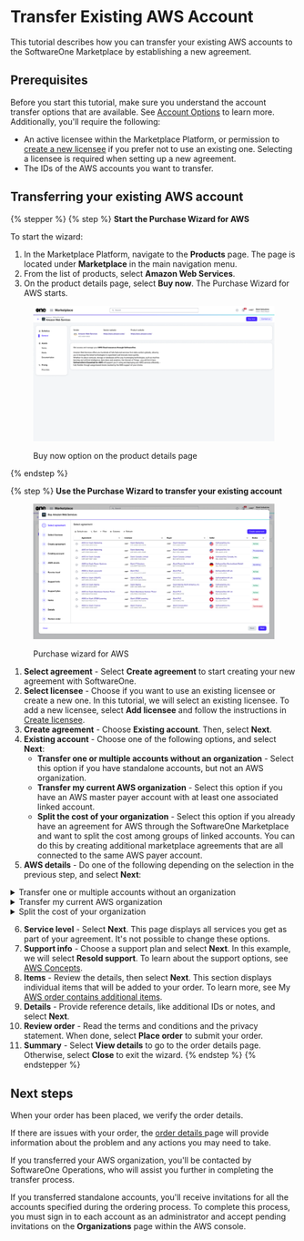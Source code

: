 # Transfer Existing AWS Account

This tutorial describes how you can transfer your existing AWS accounts to the SoftwareOne Marketplace by establishing a new agreement.&#x20;

## Prerequisites <a href="#prerequisites" id="prerequisites"></a>

Before you start this tutorial, make sure you understand the account transfer options that are available. See [Account Options](../account-options.md) to learn more. Additionally, you'll require the following:

* An active licensee within the Marketplace Platform, or permission to [create a new licensee](https://docs.platform.softwareone.com/modules-and-features/settings/licensees/create-licensees) if you prefer not to use an existing one. Selecting a licensee is required when setting up a new agreement.
* The IDs of the AWS accounts you want to transfer.

## Transferring your existing AWS account

{% stepper %}
{% step %}
**Start the Purchase Wizard for AWS**

To start the wizard:

1. In the Marketplace Platform, navigate to the **Products** page. The page is located under **Marketplace** in the main navigation menu.
2. From the list of products, select **Amazon Web Services**.&#x20;
3. On the product details page, select **Buy now**. The Purchase Wizard for AWS starts.

<figure><img src="../../../.gitbook/assets/aws_productdetails.png" alt=""><figcaption><p>Buy now option on the product details page</p></figcaption></figure>
{% endstep %}

{% step %}
**Use the Purchase Wizard to transfer your existing account**

<figure><img src="../../../.gitbook/assets/aws_purchase_wizard.png" alt=""><figcaption><p>Purchase wizard for AWS</p></figcaption></figure>

1. **Select agreement** - Select **Create agreement** to start creating your new agreement with SoftwareOne.
2. **Select licensee** - Choose if you want to use an existing licensee or create a new one. In this tutorial, we will select an existing licensee. To add a new licensee, select **Add licensee** and follow the instructions in [Create licensee](../../../modules-and-features/settings/licensees/create-licensees.md).
3. **Create agreement** - Choose **Existing account**. Then, select **Next**.
4. **Existing account** - Choose one of the following options, and select **Next**:
   * **Transfer one or multiple accounts without an organization** - Select this option if you have standalone accounts, but not an AWS organization.
   * **Transfer my current AWS organization** - Select this option if you have an AWS master payer account with at least one associated linked account.
   * **Split the cost of your organization** - Select this option if you already have an agreement for AWS through the SoftwareOne Marketplace and want to split the cost among groups of linked accounts. You can do this by creating additional marketplace agreements that are all connected to the same AWS payer account.
5. **AWS details** - Do one of the following depending on the selection in the previous step, and select **Next**:

<details>

<summary>Transfer one or multiple accounts without an organization</summary>

If you selected **Transfer one or multiple accounts without an organization** in the previous ste&#x70;**:**

1. Provide your AWS Account ID. Make sure to include all account IDs so we can send the invitation link. After you have accepted the invitation link, we'll create an organization and subscriptions on the Marketplace Platform.
2. Review the **Notification contact** details. This contact will receive notification emails. By default, this section is prefilled with the information of your selected licensee.

</details>

<details>

<summary>Transfer my current AWS organization</summary>

If you selected **Transfer my current AWS organization** in the previous step, SoftwareOne Operations will contact you to transfer the payer account of your AWS organization.

</details>

<details>

<summary>Split the cost of your organization</summary>

If you selected **Split existing SoftwareOne marketplace agreements** in the previous step, do the following to split the costs between licensees:

1. **AWS master payer ID** - Enter the payer ID. To locate your AWS Master Payer ID, check your existing agreement. Navigate to the **Details** tab on the agreement details page and look under **Additional IDs** to find the **Vendor**. This number is for your master payer account that you want to split.
2. **Account name** - Enter a name for the member account you are about to create.
3. **E-mail** - Enter the email that will be used to create your first member account in AWS. Note that this email address must be unique and should not have been used in any other AWS account.

</details>

6. **Service level** - Select **Next**. This page displays all services you get as part of your agreement. It's not possible to change these options.
7. **Support info** - Choose a support plan and select **Next**. In this example, we will select **Resold support**. To learn about the support options, see [AWS Concepts](../aws-concepts.md).
8. **Items** - Review the details, then select **Next**. This section displays individual items that will be added to your order. To learn more, see My [AWS order contains additional items](../faqs/my-aws-order-contains-additional-items.md).
9. **Details** - Provide reference details, like additional IDs or notes, and select **Next**.
10. **Review order** - Read the terms and conditions and the privacy statement. When done, select **Place order** to submit your order.
11. **Summary** - Select **View details** to go to the order details page. Otherwise, select **Close** to exit the wizard.
{% endstep %}
{% endstepper %}

## Next steps <a href="#next-steps" id="next-steps"></a>

When your order has been placed, we verify the order details.&#x20;

If there are issues with your order, the [order details](../../../modules-and-features/marketplace/orders/#subscription-details)[ ](https://docs.platform.softwareone.com/modules-and-features/marketplace/orders#subscription-details)page will provide information about the problem and any actions you may need to take.&#x20;

If you transferred your AWS organization, you'll be contacted by SoftwareOne Operations, who will assist you further in completing the transfer process.

If you transferred standalone accounts, you'll receive invitations for all the accounts specified during the ordering process. To complete this process, you must sign in to each account as an administrator and accept pending invitations on the **Organizations** page within the AWS console.
